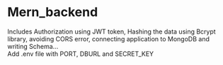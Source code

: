 # Mern_backend
Includes Authorization using JWT token, Hashing the data using Bcrypt library, avoiding CORS error, connecting application to MongoDB and writing Schema...   
Add .env file with PORT, DBURL and SECRET_KEY 
